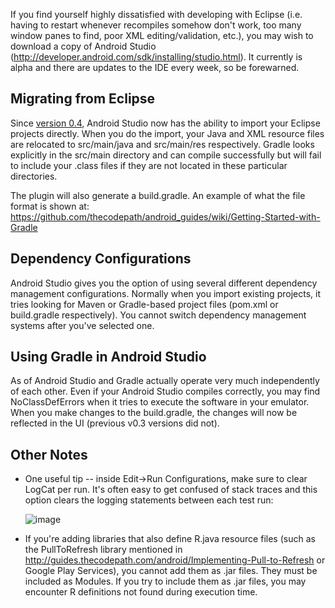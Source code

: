 If you find yourself highly dissatisfied with developing with Eclipse (i.e. having to restart whenever recompiles somehow don't work, too many window panes to find, poor XML editing/validation, etc.), you may wish to download a copy of Android Studio (http://developer.android.com/sdk/installing/studio.html).  It currently is alpha and there are updates to the IDE every week, so be forewarned.

## Migrating from Eclipse

Since [version 0.4](http://tools.android.com/recent/androidstudio040released), Android Studio now has the ability to import your Eclipse projects directly.  When you do the import, your Java and XML resource files are relocated to src/main/java and src/main/res respectively.  Gradle looks explicitly in the src/main directory and can compile successfully but will fail to include your .class files if they are not located in these particular directories.

The plugin will also generate a build.gradle.  An example of what the file format is shown at: https://github.com/thecodepath/android_guides/wiki/Getting-Started-with-Gradle

## Dependency Configurations
Android Studio gives you the option of using several different dependency management configurations.  Normally when you import existing projects, it tries looking for Maven or Gradle-based project files (pom.xml or build.gradle respectively).  You cannot switch dependency management systems after you've selected one.  

## Using Gradle in Android Studio

As of Android Studio and Gradle actually operate very much independently of each other.  Even if your Android Studio compiles correctly, you may find NoClassDefErrors when it tries to execute the software in your emulator.    When you make changes to the build.gradle, the changes will now be reflected in the UI (previous v0.3 versions did not).

## Other Notes

* One useful tip -- inside Edit->Run Configurations, make sure to clear LogCat per
run.  It's often easy to get confused of stack traces and this option clears the logging statements between
each test run:

  ![image](https://f.cloud.github.com/assets/326857/1445221/6f620f78-421b-11e3-9708-df6185495289.png)

* If you're adding libraries that also define R.java resource files (such as the PullToRefresh library mentioned in http://guides.thecodepath.com/android/Implementing-Pull-to-Refresh or Google Play Services), you cannot add them as .jar files.  They must be included as Modules.  If you try to include them as .jar files, you may encounter R definitions not found during execution time.